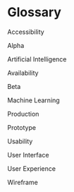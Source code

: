 # Glossary

Accessibility

Alpha

Artificial Intelligence

Availability

Beta

Machine Learning

Production

Prototype

Usability

User Interface 

User Experience

Wireframe
